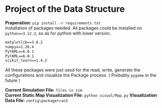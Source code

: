 # Project of the Data Structure
**Praperation:** ``pip install -r requirements.txt``  
  Installation of packages needed. All packages could be installed on ``python==3.12.2``, so as for python with lower version.
```txt
matplotlib==3.8.2
numpy==1.26.4
PyYAML==6.0.1
PyYAML==6.0.1
scikit_learn==1.4.2
```
  All these packages were just uesd for the read, write, generate the configurations and visualize the Package process. ( Probably ``pygame`` in the future )  
  
**Current Simulation File:** ``files in sim``  
**Current Static Map Visualization File:** ``python visual/Map.py``
**Visualization Data File:** ``config\packagetrack``
